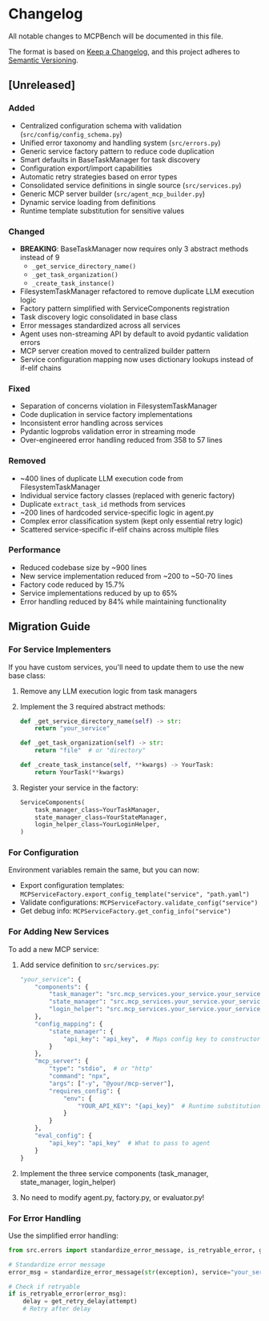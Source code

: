# Changelog

All notable changes to MCPBench will be documented in this file.

The format is based on [Keep a Changelog](https://keepachangelog.com/en/1.0.0/),
and this project adheres to [Semantic Versioning](https://semver.org/spec/v2.0.0.html).

## [Unreleased]

### Added
- Centralized configuration schema with validation (`src/config/config_schema.py`)
- Unified error taxonomy and handling system (`src/errors.py`)
- Generic service factory pattern to reduce code duplication
- Smart defaults in BaseTaskManager for task discovery
- Configuration export/import capabilities
- Automatic retry strategies based on error types
- Consolidated service definitions in single source (`src/services.py`)
- Generic MCP server builder (`src/agent_mcp_builder.py`)
- Dynamic service loading from definitions
- Runtime template substitution for sensitive values

### Changed
- **BREAKING**: BaseTaskManager now requires only 3 abstract methods instead of 9
  - `_get_service_directory_name()`
  - `_get_task_organization()`
  - `_create_task_instance()`
- FilesystemTaskManager refactored to remove duplicate LLM execution logic
- Factory pattern simplified with ServiceComponents registration
- Task discovery logic consolidated in base class
- Error messages standardized across all services
- Agent uses non-streaming API by default to avoid pydantic validation errors
- MCP server creation moved to centralized builder pattern
- Service configuration mapping now uses dictionary lookups instead of if-elif chains

### Fixed
- Separation of concerns violation in FilesystemTaskManager
- Code duplication in service factory implementations
- Inconsistent error handling across services
- Pydantic logprobs validation error in streaming mode
- Over-engineered error handling reduced from 358 to 57 lines

### Removed
- ~400 lines of duplicate LLM execution code from FilesystemTaskManager
- Individual service factory classes (replaced with generic factory)
- Duplicate `extract_task_id` methods from services
- ~200 lines of hardcoded service-specific logic in agent.py
- Complex error classification system (kept only essential retry logic)
- Scattered service-specific if-elif chains across multiple files

### Performance
- Reduced codebase size by ~900 lines
- New service implementation reduced from ~200 to ~50-70 lines
- Factory code reduced by 15.7%
- Service implementations reduced by up to 65%
- Error handling reduced by 84% while maintaining functionality

## Migration Guide

### For Service Implementers

If you have custom services, you'll need to update them to use the new base class:

1. Remove any LLM execution logic from task managers
2. Implement the 3 required abstract methods:
   ```python
   def _get_service_directory_name(self) -> str:
       return "your_service"
   
   def _get_task_organization(self) -> str:
       return "file"  # or "directory"
   
   def _create_task_instance(self, **kwargs) -> YourTask:
       return YourTask(**kwargs)
   ```

3. Register your service in the factory:
   ```python
   ServiceComponents(
       task_manager_class=YourTaskManager,
       state_manager_class=YourStateManager,
       login_helper_class=YourLoginHelper,
   )
   ```

### For Configuration

Environment variables remain the same, but you can now:
- Export configuration templates: `MCPServiceFactory.export_config_template("service", "path.yaml")`
- Validate configurations: `MCPServiceFactory.validate_config("service")`
- Get debug info: `MCPServiceFactory.get_config_info("service")`

### For Adding New Services

To add a new MCP service:
1. Add service definition to `src/services.py`:
   ```python
   "your_service": {
       "components": {
           "task_manager": "src.mcp_services.your_service.your_service_task_manager.YourServiceTaskManager",
           "state_manager": "src.mcp_services.your_service.your_service_state_manager.YourServiceStateManager",
           "login_helper": "src.mcp_services.your_service.your_service_login_helper.YourServiceLoginHelper",
       },
       "config_mapping": {
           "state_manager": {
               "api_key": "api_key",  # Maps config key to constructor param
           }
       },
       "mcp_server": {
           "type": "stdio",  # or "http"
           "command": "npx",
           "args": ["-y", "@your/mcp-server"],
           "requires_config": {
               "env": {
                   "YOUR_API_KEY": "{api_key}"  # Runtime substitution
               }
           }
       },
       "eval_config": {
           "api_key": "api_key"  # What to pass to agent
       }
   }
   ```

2. Implement the three service components (task_manager, state_manager, login_helper)
3. No need to modify agent.py, factory.py, or evaluator.py!

### For Error Handling

Use the simplified error handling:
```python
from src.errors import standardize_error_message, is_retryable_error, get_retry_delay

# Standardize error message
error_msg = standardize_error_message(str(exception), service="your_service")

# Check if retryable
if is_retryable_error(error_msg):
    delay = get_retry_delay(attempt)
    # Retry after delay
```